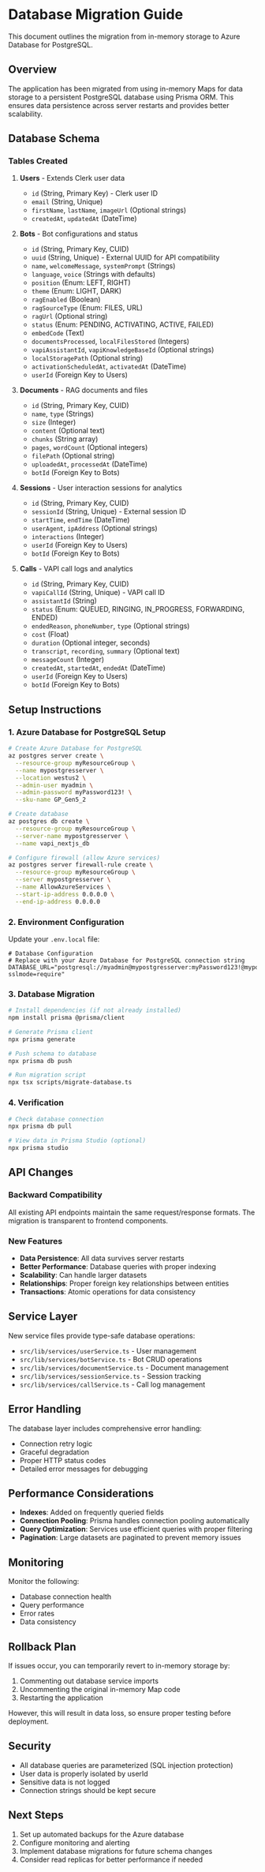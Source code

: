 # Database Migration Guide

This document outlines the migration from in-memory storage to Azure Database for PostgreSQL.

## Overview

The application has been migrated from using in-memory Maps for data storage to a persistent PostgreSQL database using Prisma ORM. This ensures data persistence across server restarts and provides better scalability.

## Database Schema

### Tables Created

1. **Users** - Extends Clerk user data
   - `id` (String, Primary Key) - Clerk user ID
   - `email` (String, Unique)
   - `firstName`, `lastName`, `imageUrl` (Optional strings)
   - `createdAt`, `updatedAt` (DateTime)

2. **Bots** - Bot configurations and status
   - `id` (String, Primary Key, CUID)
   - `uuid` (String, Unique) - External UUID for API compatibility
   - `name`, `welcomeMessage`, `systemPrompt` (Strings)
   - `language`, `voice` (Strings with defaults)
   - `position` (Enum: LEFT, RIGHT)
   - `theme` (Enum: LIGHT, DARK)
   - `ragEnabled` (Boolean)
   - `ragSourceType` (Enum: FILES, URL)
   - `ragUrl` (Optional string)
   - `status` (Enum: PENDING, ACTIVATING, ACTIVE, FAILED)
   - `embedCode` (Text)
   - `documentsProcessed`, `localFilesStored` (Integers)
   - `vapiAssistantId`, `vapiKnowledgeBaseId` (Optional strings)
   - `localStoragePath` (Optional string)
   - `activationScheduledAt`, `activatedAt` (DateTime)
   - `userId` (Foreign Key to Users)

3. **Documents** - RAG documents and files
   - `id` (String, Primary Key, CUID)
   - `name`, `type` (Strings)
   - `size` (Integer)
   - `content` (Optional text)
   - `chunks` (String array)
   - `pages`, `wordCount` (Optional integers)
   - `filePath` (Optional string)
   - `uploadedAt`, `processedAt` (DateTime)
   - `botId` (Foreign Key to Bots)

4. **Sessions** - User interaction sessions for analytics
   - `id` (String, Primary Key, CUID)
   - `sessionId` (String, Unique) - External session ID
   - `startTime`, `endTime` (DateTime)
   - `userAgent`, `ipAddress` (Optional strings)
   - `interactions` (Integer)
   - `userId` (Foreign Key to Users)
   - `botId` (Foreign Key to Bots)

5. **Calls** - VAPI call logs and analytics
   - `id` (String, Primary Key, CUID)
   - `vapiCallId` (String, Unique) - VAPI call ID
   - `assistantId` (String)
   - `status` (Enum: QUEUED, RINGING, IN_PROGRESS, FORWARDING, ENDED)
   - `endedReason`, `phoneNumber`, `type` (Optional strings)
   - `cost` (Float)
   - `duration` (Optional integer, seconds)
   - `transcript`, `recording`, `summary` (Optional text)
   - `messageCount` (Integer)
   - `createdAt`, `startedAt`, `endedAt` (DateTime)
   - `userId` (Foreign Key to Users)
   - `botId` (Foreign Key to Bots)

## Setup Instructions

### 1. Azure Database for PostgreSQL Setup

```bash
# Create Azure Database for PostgreSQL
az postgres server create \
  --resource-group myResourceGroup \
  --name mypostgresserver \
  --location westus2 \
  --admin-user myadmin \
  --admin-password myPassword123! \
  --sku-name GP_Gen5_2

# Create database
az postgres db create \
  --resource-group myResourceGroup \
  --server-name mypostgresserver \
  --name vapi_nextjs_db

# Configure firewall (allow Azure services)
az postgres server firewall-rule create \
  --resource-group myResourceGroup \
  --server mypostgresserver \
  --name AllowAzureServices \
  --start-ip-address 0.0.0.0 \
  --end-ip-address 0.0.0.0
```

### 2. Environment Configuration

Update your `.env.local` file:

```env
# Database Configuration
# Replace with your Azure Database for PostgreSQL connection string
DATABASE_URL="postgresql://myadmin@mypostgresserver:myPassword123!@mypostgresserver.postgres.database.azure.com:5432/vapi_nextjs_db?sslmode=require"
```

### 3. Database Migration

```bash
# Install dependencies (if not already installed)
npm install prisma @prisma/client

# Generate Prisma client
npx prisma generate

# Push schema to database
npx prisma db push

# Run migration script
npx tsx scripts/migrate-database.ts
```

### 4. Verification

```bash
# Check database connection
npx prisma db pull

# View data in Prisma Studio (optional)
npx prisma studio
```

## API Changes

### Backward Compatibility

All existing API endpoints maintain the same request/response formats. The migration is transparent to frontend components.

### New Features

- **Data Persistence**: All data survives server restarts
- **Better Performance**: Database queries with proper indexing
- **Scalability**: Can handle larger datasets
- **Relationships**: Proper foreign key relationships between entities
- **Transactions**: Atomic operations for data consistency

## Service Layer

New service files provide type-safe database operations:

- `src/lib/services/userService.ts` - User management
- `src/lib/services/botService.ts` - Bot CRUD operations
- `src/lib/services/documentService.ts` - Document management
- `src/lib/services/sessionService.ts` - Session tracking
- `src/lib/services/callService.ts` - Call log management

## Error Handling

The database layer includes comprehensive error handling:

- Connection retry logic
- Graceful degradation
- Proper HTTP status codes
- Detailed error messages for debugging

## Performance Considerations

- **Indexes**: Added on frequently queried fields
- **Connection Pooling**: Prisma handles connection pooling automatically
- **Query Optimization**: Services use efficient queries with proper filtering
- **Pagination**: Large datasets are paginated to prevent memory issues

## Monitoring

Monitor the following:

- Database connection health
- Query performance
- Error rates
- Data consistency

## Rollback Plan

If issues occur, you can temporarily revert to in-memory storage by:

1. Commenting out database service imports
2. Uncommenting the original in-memory Map code
3. Restarting the application

However, this will result in data loss, so ensure proper testing before deployment.

## Security

- All database queries are parameterized (SQL injection protection)
- User data is properly isolated by userId
- Sensitive data is not logged
- Connection strings should be kept secure

## Next Steps

1. Set up automated backups for the Azure database
2. Configure monitoring and alerting
3. Implement database migrations for future schema changes
4. Consider read replicas for better performance if needed
